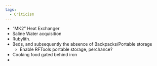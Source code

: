 ```yaml
---
tags:
  - Criticism
---
```

- “MK2” Heat Exchanger
- Saline Water acquisition 
- Rubylith.
- Beds, and subsequently the absence of Backpacks/Portable storage
	- Enable RFTools portable storage, perchance?
- Cooking food gated behind iron
- 